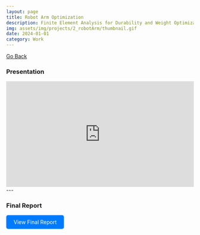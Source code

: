 ```yaml
---
layout: page
title: Robot Arm Optimization
description: Finite Element Analysis for Durability and Weight Optimization in Robotic Arm Design
img: assets/img/projects/2_robotArm/thumbnail.gif
date: 2024-01-01
category: Work
---
```


[Go Back](/projects)

### Presentation

<div style="position: relative; padding-bottom: 56.25%; height: 0; overflow: hidden;">
  <iframe src="https://docs.google.com/presentation/d/e/2PACX-1vSQesidpD67GIuddVz-BdYzN3iqI0ktWszQwf0hBygyb-e8UlFjdpBPY7bVWwwJjQ/pub?start=true&loop=true&delayms=3000" frameborder="0" style="position: absolute; top: 0; left: 0; width: 100%; height: 100%;" allowfullscreen="true" mozallowfullscreen="true" webkitallowfullscreen="true"></iframe>
</div>
---

### Final Report

<a href="/assets/pdf/projects/2_robotArm/FinalReport.pdf" target="_blank" style="display: inline-block; padding: 10px 20px; background-color: #007BFF; color: white; text-decoration: none; border-radius: 5px;">View Final Report</a>
